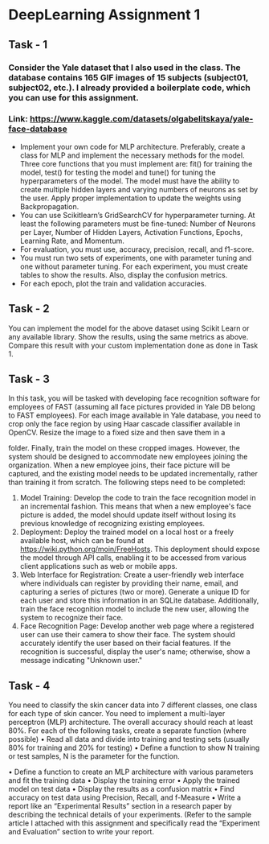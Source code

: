 # DeepLearning Assignment 1

## Task - 1

### Consider the Yale dataset that I also used in the class. The database contains 165 GIF images of 15 subjects (subject01, subject02, etc.). I already provided a boilerplate code, which you can use for this assignment.

### Link: https://www.kaggle.com/datasets/olgabelitskaya/yale-face-database

- Implement your own code for MLP architecture. Preferably, create a class for MLP and implement the necessary methods for the model. Three core functions that you must implement are: fit() for training the model, test() for testing the model and tune() for tuning the hyperparameters of the model. The model must have the ability to create multiple hidden layers and varying numbers of neurons as set by the user. Apply proper implementation to update the weights using Backpropagation.
- You can use Scikitlearn’s GridSearchCV for hyperparameter turning. At least the following parameters must be fine-tuned: Number of Neurons per Layer, Number of Hidden Layers, Activation Functions, Epochs, Learning Rate, and Momentum.
- For evaluation, you must use, accuracy, precision, recall, and f1-score.
- You must run two sets of experiments, one with parameter tuning and one without
parameter tuning. For each experiment, you must create tables to show the results. Also,
display the confusion metrics.
- For each epoch, plot the train and validation accuracies.

## Task - 2

You can implement the model for the above dataset using Scikit Learn or any available library. Show the results, using the same metrics as above. Compare this result with your custom implementation done as done in Task 1.

## Task - 3

In this task, you will be tasked with developing face recognition software for employees of FAST (assuming all face pictures provided in Yale DB belong to FAST employees). For each image available in Yale database, you need to crop only the face region by using Haar cascade classifier available in OpenCV. Resize the image to a fixed size and then save them in a
 
folder. Finally, train the model on these cropped images. However, the system should be designed to accommodate new employees joining the organization. When a new employee joins, their face picture will be captured, and the existing model needs to be updated incrementally, rather than training it from scratch. The following steps need to be completed:
1. Model Training: Develop the code to train the face recognition model in an incremental fashion. This means that when a new employee's face picture is added, the model should update itself without losing its previous knowledge of recognizing existing employees.
2. Deployment: Deploy the trained model on a local host or a freely available host, which can be found at https://wiki.python.org/moin/FreeHosts.
This deployment should expose the model through API calls, enabling it to be accessed from various client applications such as web or mobile apps.
3. Web Interface for Registration: Create a user-friendly web interface where individuals can register by providing their name, email, and capturing a series of pictures (two or more). Generate a unique ID for each user and store this information in an SQLite database. Additionally, train the face recognition model to include the new user, allowing the system to recognize their face.
4. Face Recognition Page: Develop another web page where a registered user can use their camera to show their face. The system should accurately identify the user based on their facial features. If the recognition is successful, display the user's name; otherwise, show a message indicating "Unknown user."

## Task - 4

You need to classify the skin cancer data into 7 different classes, one class for each type of skin cancer. You need to implement a multi-layer perceptron (MLP) architecture. The overall accuracy should reach at least 80%.
For each of the following tasks, create a separate function (where possible)
• Read all data and divide into training and testing sets (usually 80% for training and 20% for testing)
• Define a function to show N training or test samples, N is the parameter for the function.
 
• Define a function to create an MLP architecture with various parameters and fit the training data
• Display the training error
• Apply the trained model on test data
• Display the results as a confusion matrix
• Find accuracy on test data using Precision, Recall, and f-Measure
• Write a report like an “Experimental Results” section in a research paper by describing
the technical details of your experiments. (Refer to the sample article I attached with this assignment and specifically read the “Experiment and Evaluation” section to write your report.

